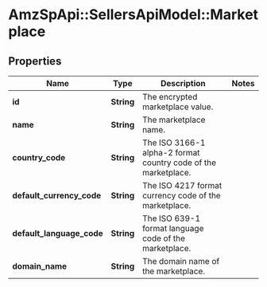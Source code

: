 # AmzSpApi::SellersApiModel::Marketplace

## Properties
Name | Type | Description | Notes
------------ | ------------- | ------------- | -------------
**id** | **String** | The encrypted marketplace value. | 
**name** | **String** | The marketplace name. | 
**country_code** | **String** | The ISO 3166-1 alpha-2 format country code of the marketplace. | 
**default_currency_code** | **String** | The ISO 4217 format currency code of the marketplace. | 
**default_language_code** | **String** | The ISO 639-1 format language code of the marketplace. | 
**domain_name** | **String** | The domain name of the marketplace. | 


